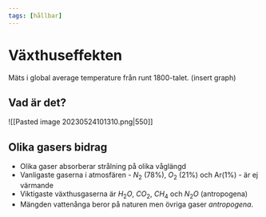 ```yaml
---
tags: [hållbar]
---
```


# Växthuseffekten
Mäts i global average temperature från runt 1800-talet.
(insert graph)

## Vad är det?
![[Pasted image 20230524101310.png|550]]

## Olika gasers bidrag
- Olika gaser absorberar strålning på olika våglängd
- Vanligaste gaserna i atmosfären - $N_{2}$ (78%), $O_{2}$ (21%) och Ar(1%) - är ej värmande
- Viktigaste växthusgaserna är $H_{2}O$, $CO_{2}$, $CH_{4}$ och $N_{2}O$ (antropogena)
- Mängden vattenånga beror på naturen men övriga gaser *antropogena*.